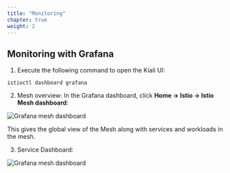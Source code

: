 ```yaml
---
title: "Monitoring"
chapter: true
weight: 2
---
```

## Monitoring with Grafana


1. Execute the following command to open the Kiali UI:

```
istioctl dashboard grafana
```

2. Mesh overview: In the Grafana dashboard, click **Home → Istio → Istio Mesh dashboard**:


![Grafana mesh dashboard](/images/grafana-mesh-dashboard.png)

This gives the global view of the Mesh along with services and workloads in the mesh.


3. Service Dashboard:

![Grafana mesh dashboard](/images/grafana-service-dashboard.png)
